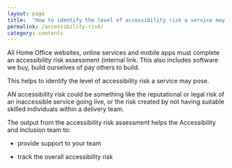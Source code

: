 ```yaml
---
layout: page
title:  "How to identify the level of accessibility risk a service may pose"
permalink: /accessibility-risk/
category: contents
---
```

 

All Home Office websites, online services and mobile apps must complete an accessibility risk assessment (internal link. This also includes software we buy, build ourselves of pay others to build. 

This helps to identify the level of accessibility risk a service may pose. 

AN accessibility risk could be something like the reputational or legal risk of an inaccessible service going live, or the risk created by not having suitable skilled individuals within a delivery team. 

The output from the accessibility risk assessment helps the Accessibility and Inclusion team to: 

* provide support to your team  

* track the overall accessibility risk 

